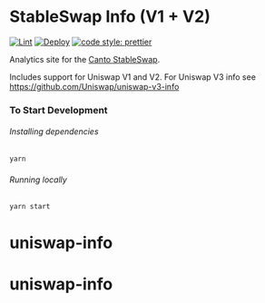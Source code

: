 # StableSwap Info (V1 + V2)

[![Lint](https://github.com/Uniswap/uniswap-info/workflows/Lint/badge.svg)](https://github.com/Uniswap/uniswap-info/actions?query=workflow%3ALint)
[![Deploy](https://github.com/Uniswap/uniswap-info/workflows/Deploy/badge.svg)](https://github.com/Uniswap/uniswap-info/actions?query=workflow%3ADeploy)
[![code style: prettier](https://img.shields.io/badge/code_style-prettier-ff69b4.svg?style=flat-square)](https://github.com/prettier/prettier)

Analytics site for the [Canto StableSwap](https://uniswap.org).

Includes support for Uniswap V1 and V2. For Uniswap V3 info see https://github.com/Uniswap/uniswap-v3-info

### To Start Development

###### Installing dependencies
```bash
yarn
```

###### Running locally
```bash
yarn start
```
# uniswap-info
# uniswap-info
